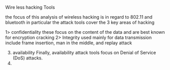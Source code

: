 Wire less hacking Tools

the focus of this analysis of wireless hacking is in regard to 802.11 and bluetooth in particular
the attack tools cover the 3 key areas of hacking

1> confidentiality these focus on the content of the data and are best known for encryption cracking
2> Integrity used mainly for data transmission  include frame insertion, man in the middle, and replay attack

3. availability  Finally, availability attack tools focus on Denial of Service (DoS) attacks.
4. 
